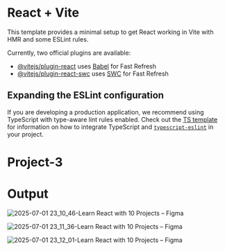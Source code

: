# React + Vite

This template provides a minimal setup to get React working in Vite with HMR and some ESLint rules.

Currently, two official plugins are available:

- [@vitejs/plugin-react](https://github.com/vitejs/vite-plugin-react/blob/main/packages/plugin-react) uses [Babel](https://babeljs.io/) for Fast Refresh
- [@vitejs/plugin-react-swc](https://github.com/vitejs/vite-plugin-react/blob/main/packages/plugin-react-swc) uses [SWC](https://swc.rs/) for Fast Refresh

## Expanding the ESLint configuration

If you are developing a production application, we recommend using TypeScript with type-aware lint rules enabled. Check out the [TS template](https://github.com/vitejs/vite/tree/main/packages/create-vite/template-react-ts) for information on how to integrate TypeScript and [`typescript-eslint`](https://typescript-eslint.io) in your project.

# Project-3

# Output

![2025-07-01 23_10_46-Learn React with 10 Projects – Figma](https://github.com/user-attachments/assets/c33027af-32d5-450d-9b9b-592698b61a8f)

![2025-07-01 23_11_36-Learn React with 10 Projects – Figma](https://github.com/user-attachments/assets/4ad87536-74fb-4e5b-8027-9e4795bc3cdb)

![2025-07-01 23_12_01-Learn React with 10 Projects – Figma](https://github.com/user-attachments/assets/7573403e-551b-402b-b9d1-f2b01eb10fc6)
